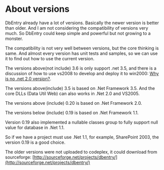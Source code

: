 About versions
==========

DbEntry already have a lot of versions. Basically the newer version is better than older. And I am not considering the compatibility of versions very much. So DbEntry could keep simple and powerful but not growing to a monster.

The compatibility is not very well between versions,  but the core thinking is same. And almost every version has unit tests and samples, so we can use it to find out how to use the current version.

The versions above(not include) 3.6 is only support .net 3.5, and there is a discussion of how to use vs2008 to develop and deploy it to win2000:  [Why is no .net 2.0 version?](https://dbentry.codeplex.com/discussions/77853).

The versions above(include) 3.5 is based on .Net Framework 3.5. And the core DLLs (Data Util Web) can also works in .Net 2.0 and VS2005.

The versions above (include) 0.20 is based on .Net Framework 2.0.

The versions below (include) 0.19 is based on .Net Framework 1.1.

Version 0.19 also implemented a nullable classes group to fully support null value for database in .Net 1.1.

So if we have a project must use .Net 1.1, for example, SharePoint 2003, the version 0.19 is a good choice.

The older versions were not uploaded to codeplex, it could download from sourceforge: [http://sourceforge.net/projects/dbentry/](http://sourceforge.net/projects/dbentry/)

